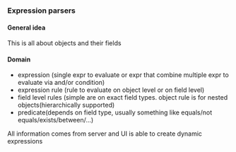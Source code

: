 ### Expression parsers

#### General idea

This is all about objects and their fields

#### Domain

- expression (single expr to evaluate or expr that combine multiple expr to evaluate via and/or condition)
- expression rule (rule to evaluate on object level or on field level)
- field level rules (simple are on exact field types. object rule is for nested objects(hierarchically supported)
- predicate(depends on field type, usually something like equals/not equals/exists/between/...)

All information comes from server and UI is able to create dynamic expressions
